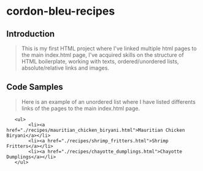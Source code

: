 # cordon-bleu-recipes

## Introduction

> This is my first HTML project where I've linked multiple html pages to the main index.html page, I've acquired skills on the structure of HTML boilerplate, working with texts, ordered/unordered lists, absolute/relative links and images.

## Code Samples

> Here is an example of an unordered list where I have listed differents links of the pages to the main index.html page.

       <ul>
            <li><a href="./recipes/mauritian_chicken_biryani.html">Mauritian Chicken Biryani</a></li>
            <li><a href="./recipes/shrimp_fritters.html">Shrimp Fritters</a></li>
            <li><a href="./recipes/chayotte_dumplings.html">Chayotte Dumplings</a></li>
       </ul>


